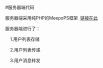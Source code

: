 #服务器端代码

服务器端采用纯PHP的MeepoPS框架&nbsp;&nbsp;[链接在此](http://meepops.lanecn.com)

服务器端进行了：

&nbsp;&nbsp;&nbsp;&nbsp;1.用户列表存储

&nbsp;&nbsp;&nbsp;&nbsp;2.用户列表传递

&nbsp;&nbsp;&nbsp;&nbsp;3.用户消息转发
